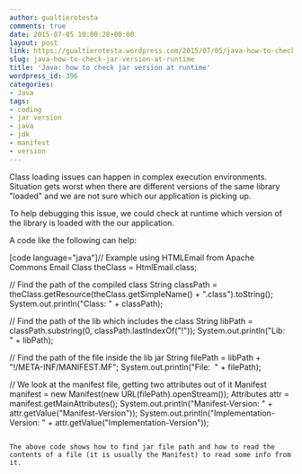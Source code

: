 ```yaml
---
author: gualtierotesta
comments: true
date: 2015-07-05 10:00:28+00:00
layout: post
link: https://gualtierotesta.wordpress.com/2015/07/05/java-how-to-check-jar-version-at-runtime/
slug: java-how-to-check-jar-version-at-runtime
title: 'Java: how to check jar version at runtime'
wordpress_id: 396
categories:
- Java
tags:
- coding
- jar version
- java
- jdk
- manifest
- version
---
```


Class loading issues can happen in complex execution environments. Situation gets worst when there are different versions of the same library "loaded" and we are not sure which our application is picking up.

To help debugging this issue, we could check at runtime which version of the library is loaded with the our application.

A code like the following can help:

[code language="java"]// Example using HTMLEmail from Apache Commons Email 
Class theClass = HtmlEmail.class;
 
// Find the path of the compiled class 
String classPath = theClass.getResource(theClass.getSimpleName() + ".class").toString(); 
System.out.println("Class: " + classPath); 

// Find the path of the lib which includes the class 
String libPath = classPath.substring(0, classPath.lastIndexOf("!")); 
System.out.println("Lib:   " + libPath); 

// Find the path of the file inside the lib jar 
String filePath = libPath + "!/META-INF/MANIFEST.MF"; 
System.out.println("File:  " + filePath); 

// We look at the manifest file, getting two attributes out of it 
Manifest manifest = new Manifest(new URL(filePath).openStream()); 
Attributes attr = manifest.getMainAttributes(); 
System.out.println("Manifest-Version: " + attr.getValue("Manifest-Version")); 
System.out.println("Implementation-Version: " + attr.getValue("Implementation-Version"));
```

The above code shows how to find jar file path and how to read the contents of a file (it is usually the Manifest) to read some info from it.
